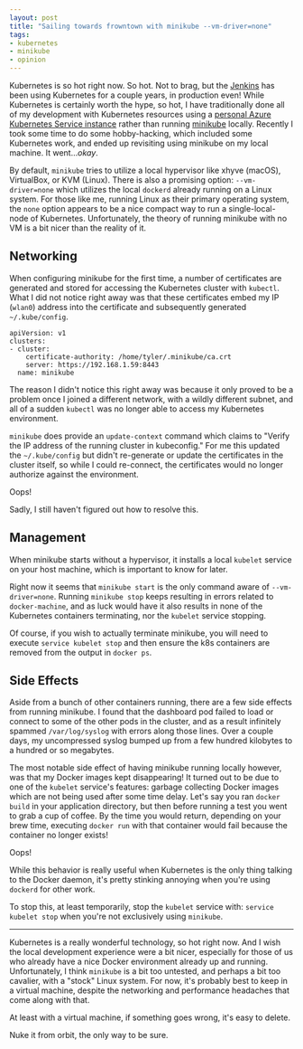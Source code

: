```yaml
---
layout: post
title: "Sailing towards frowntown with minikube --vm-driver=none"
tags:
- kubernetes
- minikube
- opinion
---
```


Kubernetes is so hot right now. So hot. Not to brag, but the
[Jenkins](https://jenkins.io) has been using Kubernetes for a couple years, in
production even! While Kubernetes is certainly worth the hype, so hot, I have
traditionally done all of my development with Kubernetes resources using a
[personal Azure Kubernetes Service
instance](/2018/01/08/personal-kubernetes.html) rather than running
[minikube](https://github.com/kubernetes/minikube) locally. Recently I took
some time to do some hobby-hacking, which included some Kubernetes work, and
ended up revisiting using minikube on my local machine. It went..._okay_.

By default, `minikube` tries to utilize a local hypervisor like xhyve (macOS),
VirtualBox, or KVM (Linux). There is also a promising option:
`--vm-driver=none` which utilizes the local `dockerd` already running on a
Linux system. For those like me, running Linux as their primary operating
system, the `none` option appears to be a nice compact way to run a
single-local-node of Kubernetes. Unfortunately, the theory of running minikube
with no VM is a bit nicer than the reality of it.

## Networking

When configuring minikube for the first time, a number of certificates are
generated and stored for accessing the Kubernetes cluster with `kubectl`. What
I did not notice right away was that these certificates embed my IP
(`wlan0`) address into the certificate and subsequently generated
`~/.kube/config`. 


```
apiVersion: v1
clusters:
- cluster:
    certificate-authority: /home/tyler/.minikube/ca.crt
    server: https://192.168.1.59:8443
  name: minikube
```

The reason I didn't notice this right away was because it
only proved to be a problem once I joined a different network, with a wildly
different subnet, and all of a sudden `kubectl` was no longer able to access my
Kubernetes environment.

`minikube` does provide an `update-context` command which claims to "Verify the
IP address of the running cluster in kubeconfig." For me this updated the
`~/.kube/config` but didn't re-generate or update the certificates in the
cluster itself, so while I could re-connect, the certificates would no longer
authorize against the environment.

Oops!

Sadly, I still haven't figured out how to resolve this.


## Management

When minikube starts without a hypervisor, it installs a local `kubelet`
service on your host machine, which is important to know for later.

Right now it seems that `minikube start` is the only command aware of
`--vm-driver=none`. Running `minikube stop` keeps resulting in errors related
to `docker-machine`, and as luck would have it also results in none of the
Kubernetes containers terminating, nor the `kubelet` service stopping.

Of course, if you wish to actually terminate minikube, you will need to execute `service
kubelet stop` and then ensure the k8s containers are removed from the output in
`docker ps`.


## Side Effects

Aside from a bunch of other containers running, there are a few side effects
from running minikube. I found that the dashboard pod failed to load or connect
to some of the other pods in the cluster, and as a result infinitely spammed
`/var/log/syslog` with errors along those lines. Over a couple days, my
uncompressed syslog bumped up from a few hundred kilobytes to a hundred or so
megabytes.

The most notable side effect of having minikube running locally however, was
that my Docker images kept disappearing! It turned out to be due to one of the
`kubelet` service's features: garbage collecting Docker images which are not
being used after some time delay.  Let's say you ran `docker build` in your
application directory, but then before running a test you went to grab a cup of
coffee. By the time you would return, depending on your brew time, executing
`docker run` with that container would fail because the container no longer
exists!

Oops!

While this behavior is really useful when Kubernetes is the only thing talking
to the Docker daemon, it's pretty stinking annoying when you're using `dockerd`
for other work.

To stop this, at least temporarily, stop the `kubelet` service with:
`service kubelet stop` when you're not exclusively using `minikube`.


---

Kubernetes is a really wonderful technology, so hot right now. And I wish the
local development experience were a bit nicer, especially for those of us who
already have a nice Docker environment already up and running. Unfortunately, I
think `minikube` is a bit too untested, and perhaps a bit too cavalier, with a
"stock" Linux system. For now, it's probably best to keep in a virtual machine,
despite the networking and performance headaches that come along with that.

At least with a virtual machine, if something goes wrong, it's easy to delete.

Nuke it from orbit, the only way to be sure.
